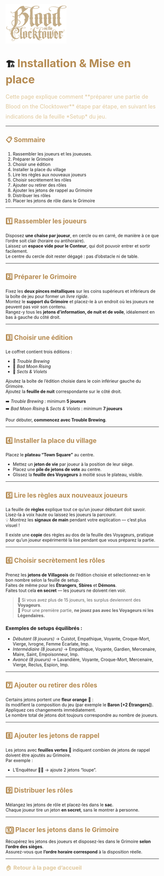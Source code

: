 <p align="left">
  <a href="/botc-fr-bambi/">
    <img src="images/logo.png" alt="Accueil BotC FR" width="200">
  </a>
</p>

# 🏗️ <span style="color:#b58b52; font-weight:bold; font-size:36px;">Installation & Mise en place</span>  

<span style="color:#e0c99d; font-size:18px; line-height:1.8;">
Cette page explique comment **préparer une partie de Blood on the Clocktower** étape par étape, en suivant les indications de la feuille *Setup* du jeu.
</span>  

---

## <span style="color:#b58b52; font-weight:bold;">📋 Sommaire</span>  
1. Rassembler les joueurs et les joueuses. 
2. Préparer le Grimoire  
3. Choisir une édition  
4. Installer la place du village  
5. Lire les règles aux nouveaux joueurs  
6. Choisir secrètement les rôles  
7. Ajouter ou retirer des rôles  
8. Ajouter les jetons de rappel au Grimoire  
9. Distribuer les rôles  
10. Placer les jetons de rôle dans le Grimoire  

---

## <span style="color:#b58b52; font-weight:bold;">1️⃣ Rassembler les joueurs</span>  

Disposez **une chaise par joueur**, en cercle ou en carré, de manière à ce que l’ordre soit clair (horaire ou antihoraire).  
Laissez un **espace vide pour le Conteur**, qui doit pouvoir entrer et sortir facilement.  
Le centre du cercle doit rester dégagé : pas d’obstacle ni de table.

---

## <span style="color:#b58b52; font-weight:bold;">2️⃣ Préparer le Grimoire</span>  

Fixez les **deux pinces métalliques** sur les coins supérieurs et inférieurs de la boîte de jeu pour former un *livre rigide*.  
Montez le **support du Grimoire** et placez-le à un endroit où les joueurs ne peuvent pas voir son contenu.  
Rangez-y tous les **jetons d’information, de nuit et de voile**, idéalement en bas à gauche du côté droit.

---

## <span style="color:#b58b52; font-weight:bold;">3️⃣ Choisir une édition</span>  

Le coffret contient trois éditions :
- 🍺 *Trouble Brewing*  
- 🌙 *Bad Moon Rising*  
- 💐 *Sects & Violets*  

Ajoutez la boîte de l’édition choisie dans le coin inférieur gauche du Grimoire.  
Ajoutez la **feuille de nuit** correspondante sur le côté droit.

➡️ *Trouble Brewing* : minimum **5 joueurs**  
➡️ *Bad Moon Rising* & *Sects & Violets* : minimum **7 joueurs**

Pour débuter, **commencez avec Trouble Brewing**.  

---

## <span style="color:#b58b52; font-weight:bold;">4️⃣ Installer la place du village</span>  

Placez le **plateau “Town Square”** au centre.  
- Mettez un **jeton de vie** par joueur à la position de leur siège.  
- Placez une **pile de jetons de vote** au centre.  
- Glissez la **feuille des Voyageurs** à moitié sous le plateau, visible.

---

## <span style="color:#b58b52; font-weight:bold;">5️⃣ Lire les règles aux nouveaux joueurs</span>  

La feuille de **règles** explique tout ce qu’un joueur débutant doit savoir.  
Lisez-la à voix haute ou laissez les joueurs la parcourir.  
💡 Montrez les **signaux de main** pendant votre explication — c’est plus visuel !

Il existe une **copie** des règles au dos de la feuille des Voyageurs, pratique pour qu’un joueur expérimenté la lise pendant que vous préparez la partie.

---

## <span style="color:#b58b52; font-weight:bold;">6️⃣ Choisir secrètement les rôles</span>  

Prenez les **jetons de Villageois** de l’édition choisie et sélectionnez-en le bon nombre selon la feuille de setup.  
Faites de même pour les **Étrangers**, **Sbires** et **Démons**.  
Faites tout cela **en secret** — les joueurs ne doivent rien voir.

> 🔹 Si vous avez plus de 15 joueurs, les surplus deviennent des **Voyageurs**.  
> 🔹 Pour une première partie, **ne jouez pas avec les Voyageurs ni les Légendaires.**

### Exemples de setups équilibrés :
- *Débutant (8 joueurs)* → Cuistot, Empathique, Voyante, Croque-Mort, Vierge, Ivrogne, Femme Écarlate, Imp.  
- *Intermédiaire (8 joueurs)* → Empathique, Voyante, Gardien, Mercenaire, Maire, Saint, Empoisonneur, Imp.  
- *Avancé (8 joueurs)* → Lavandière, Voyante, Croque-Mort, Mercenaire, Vierge, Reclus, Espion, Imp.  

---

## <span style="color:#b58b52; font-weight:bold;">7️⃣ Ajouter ou retirer des rôles</span>  

Certains jetons portent une **fleur orange** 🌼 :  
ils modifient la composition du jeu (par exemple le **Baron [+2 Étrangers]**).  
Appliquez ces changements immédiatement.  
Le nombre total de jetons doit toujours correspondre au nombre de joueurs.

---

## <span style="color:#b58b52; font-weight:bold;">8️⃣ Ajouter les jetons de rappel</span>  

Les jetons avec **feuilles vertes** 🌿 indiquent combien de jetons de rappel doivent être ajoutés au Grimoire.  
Par exemple :  
- L’Enquêteur 🕵️‍♂️ → ajoute 2 jetons “loupe”.  

---

## <span style="color:#b58b52; font-weight:bold;">9️⃣ Distribuer les rôles</span>  

Mélangez les jetons de rôle et placez-les dans le **sac**.  
Chaque joueur tire un jeton **en secret**, sans le montrer à personne.

---

## <span style="color:#b58b52; font-weight:bold;">🔟 Placer les jetons dans le Grimoire</span>  

Récupérez les jetons des joueurs et disposez-les dans le Grimoire **selon l’ordre des sièges**.  
Assurez-vous que **l’ordre horaire correspond** à la disposition réelle.

---

<p style="color:#e0c99d; font-size:18px; line-height:1.7; margin-top:10px;">
🏠 <a href="./" style="color:#e0c99d; font-weight:bold; text-decoration:none;">Retour à la page d’accueil</a>
</p>
